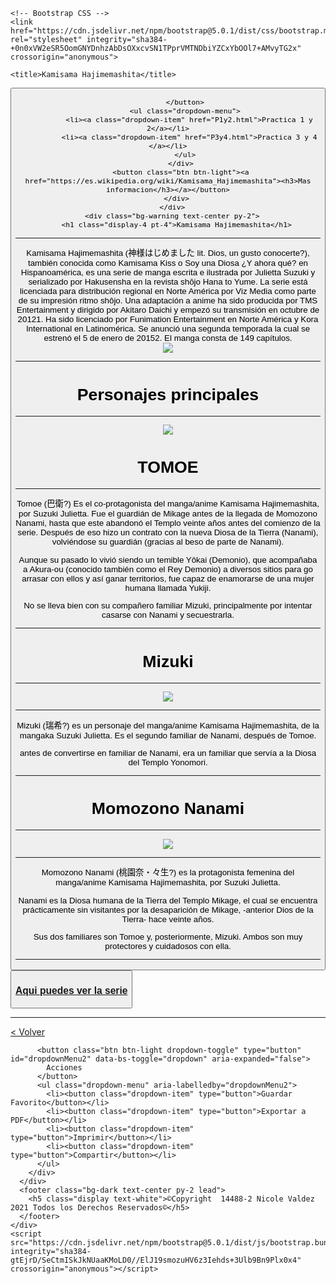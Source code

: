 <!doctype html>
<html lang="en">
  <head>
      <body background="https://i.pinimg.com/originals/f1/21/e8/f121e8b10cc9b27a82acdf6207e2e1f7.png">
    <!-- Required meta tags -->
    <meta charset="utf-8">
    <meta name="viewport" content="width=device-width, initial-scale=1">
    <link rel="icon" href="../imagenes/icon.jpg" type="image/jpg"/>

    <!-- Bootstrap CSS -->
    <link href="https://cdn.jsdelivr.net/npm/bootstrap@5.0.1/dist/css/bootstrap.min.css" rel="stylesheet" integrity="sha384-+0n0xVW2eSR5OomGNYDnhzAbDsOXxcvSN1TPprVMTNDbiYZCxYbOOl7+AMvyTG2x" crossorigin="anonymous">

    <title>Kamisama Hajimemashita</title>
  </head>
  <body>
    <div class="container pt-4">
      <div class="bg-dark py-3">
        <div class="d-grid gap-2 d-md-block mx-5">
          <div class="btn-group">
            <button type="button" class="btn btn-primary dropdown-toggle" data-bs-toggle="dropdown" aria-expanded="false">
              
            </button>
            <ul class="dropdown-menu">
              <li><a class="dropdown-item" href="P1y2.html">Practica 1 y 2</a></li>
              <li><a class="dropdown-item" href="P3y4.html">Practica 3 y 4 </a></li>
            </ul>
          </div>
          <button class="btn btn-light"><a href="https://es.wikipedia.org/wiki/Kamisama_Hajimemashita"><h3>Mas informacion</h3></a></button>
        </div>
      </div>
      <div class="bg-warning text-center py-2">
        <h1 class="display-4 pt-4">Kamisama Hajimemashita</h1>
<hr>
       Kamisama Hajimemashita (神様はじめました lit. Dios, un gusto conocerte?), también conocida como Kamisama Kiss o Soy una Diosa ¿Y ahora qué? en Hispanoamérica, es una serie de manga escrita e ilustrada por Julietta Suzuki y serializado por Hakusensha en la revista shōjo Hana to Yume. La serie está licenciada para distribución regional en Norte América por Viz Media como parte de su impresión ritmo shôjo. Una adaptación a anime ha sido producida por TMS Entertainment y dirigido por Akitaro Daichi y empezó su transmisión en octubre de 20121​. Ha sido licenciado por Funimation Entertainment en Norte América y Kora International en Latinomérica. Se anunció una segunda temporada la cual se estrenó el 5 de enero de 20152​. El manga consta de 149 capítulos.        
<br>
        <img src="https://i1.wp.com/hipertextual.com/wp-content/uploads/2015/04/kamisama-hajimemashita.jpg?fit=1200%2C675&ssl=1" class="card-img-top">
<Hr>
<center><H1>Personajes principales</H1>
<hr>
<center><img src="https://static.wikia.nocookie.net/kamisama-hajimemashita-kamisama-kiss/images/2/2b/190494.jpg/revision/latest/scale-to-width-down/225?cb=20150207190238&path-prefix=es">
<h1>TOMOE</h1>
<hr>

Tomoe (巴衛?)  Es el co-protagonista del manga/anime Kamisama Hajimemashita, por Suzuki Julietta. Fue el guardián de Mikage antes de la llegada de Momozono Nanami, hasta que este abandonó el Templo veinte años antes del comienzo de la serie. Después de eso hizo un contrato con la nueva Diosa de la Tierra (Nanami), volviéndose su guardián (gracias al beso de parte de Nanami). 

Aunque su pasado lo vivió siendo un temible Yôkai (Demonio), que acompañaba a Akura-ou (conocido también como el Rey Demonio) a diversos sitios para go arrasar con ellos y así ganar territorios, fue capaz de enamorarse de una mujer humana llamada Yukiji.

No se lleva bien con su compañero familiar Mizuki, principalmente por intentar casarse con Nanami y secuestrarla.

<Hr>
<h1>Mizuki</h1>
<Hr>

<center><img src="https://static.wikia.nocookie.net/kamisama-hajimemashita-kamisama-kiss/images/4/4e/MizukiP.PNG/revision/latest/scale-to-width-down/211?cb=20130226231104&path-prefix=es">
<Hr>
Mizuki (瑞希?) es un personaje del manga/anime Kamisama Hajimemashita, de la mangaka Suzuki Julietta. Es el segundo familiar de Nanami, después de Tomoe.

antes de convertirse en familiar de Nanami, era un familiar que servía a la Diosa del Templo Yonomori.

<Hr>
<h1>Momozono Nanami</h1>
<Hr>
<center><img src="https://static.wikia.nocookie.net/kamisama-hajimemashita-kamisama-kiss/images/7/74/Nanami_Captura.png/revision/latest/scale-to-width-down/310?cb=20150707194411&path-prefix=es">
<Hr>

Momozono Nanami (桃園奈・々生?) es la protagonista femenina del manga/anime Kamisama Hajimemashita, por Suzuki Julietta.

Nanami es la Diosa humana de la Tierra del Templo Mikage, el cual se encuentra prácticamente sin visitantes por la desaparición de Mikage, -anterior Dios de la Tierra- hace veinte años.

Sus dos familiares son Tomoe y, posteriormente, Mizuki. Ambos son muy protectores y cuidadosos con ella.
<Hr>
  <center><button class="btn btn-light"><a href="https://www3.animeflv.net/anime/kamisama-hajimemashita"><h3>Aqui puedes ver la serie	</h3></a></button></center>
<Hr>
<div class="d-grid gap-2 d-md-block py-2">
          <a class="btn btn-dark" href="index.html" role="button">< Volver</a>

          <button class="btn btn-light dropdown-toggle" type="button" id="dropdownMenu2" data-bs-toggle="dropdown" aria-expanded="false">
            Acciones
          </button>
          <ul class="dropdown-menu" aria-labelledby="dropdownMenu2">
            <li><button class="dropdown-item" type="button">Guardar Favorito</button></li>
            <li><button class="dropdown-item" type="button">Exportar a PDF</button></li>
            <li><button class="dropdown-item" type="button">Imprimir</button></li>
            <li><button class="dropdown-item" type="button">Compartir</button></li>
          </ul>
        </div>
      </div>
      <footer class="bg-dark text-center py-2 lead">
        <h5 class="display text-white">©Copyright  14488-2 Nicole Valdez 2021 Todos los Derechos Reservados©</h5>
      </footer>
    </div>
    <script src="https://cdn.jsdelivr.net/npm/bootstrap@5.0.1/dist/js/bootstrap.bundle.min.js" integrity="sha384-gtEjrD/SeCtmISkJkNUaaKMoLD0//ElJ19smozuHV6z3Iehds+3Ulb9Bn9Plx0x4" crossorigin="anonymous"></script>
  </body>
</html>
